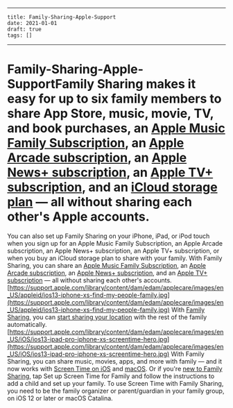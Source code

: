 
---
    title: Family-Sharing-Apple-Support
    date: 2021-01-01    
    draft: true
    tags: []
---
# Family-Sharing-Apple-SupportFamily Sharing makes it easy for up to six family members to share App Store, music, movie, TV, and book purchases, an [Apple Music Family Subscription](https://support.apple.com/kb/HT205595), an [Apple Arcade subscription](https://support.apple.com/kb/HT210112), an [Apple News+ subscription](https://support.apple.com/kb/HT209513), an [Apple TV+ subscription](https://support.apple.com/kb/HT210627), and an [iCloud storage plan](https://support.apple.com/kb/HT208147) — all without sharing each other's Apple accounts.
You can also set up Family Sharing on your iPhone, iPad, or iPod touch when you sign up for an Apple Music Family Subscription, an Apple Arcade subscription, an Apple News+ subscription, an Apple TV+ subscription, or when you buy an iCloud storage plan to share with your family.
With Family Sharing, you can share an [Apple Music Family Subscription](https://support.apple.com/kb/HT205595), an [Apple Arcade subscription](https://support.apple.com/kb/HT210112), an [Apple News+ subscription](https://support.apple.com/kb/HT209513), and an [Apple TV+ subscription](https://support.apple.com/kb/HT210627) — all without sharing each other's accounts.
[https://support.apple.com/library/content/dam/edam/applecare/images/en_US/appleid/ios13-iphone-xs-find-my-people-family.jpg](https://support.apple.com/library/content/dam/edam/applecare/images/en_US/appleid/ios13-iphone-xs-find-my-people-family.jpg)
With [Family Sharing](https://support.apple.com/kb/HT201088), you can [start sharing your location](https://support.apple.com/kb/HT210514) with the rest of the family automatically.
[https://support.apple.com/library/content/dam/edam/applecare/images/en_US/iOS/ios13-ipad-pro-iphone-xs-screentime-hero.jpg](https://support.apple.com/library/content/dam/edam/applecare/images/en_US/iOS/ios13-ipad-pro-iphone-xs-screentime-hero.jpg)
With Family Sharing, you can share music, movies, apps, and more with family — and it now works with [Screen Time on iOS](https://support.apple.com/kb/HT208982) and [macOS](https://support.apple.com/kb/HT210387).
Or if you're [new to Family Sharing](https://support.apple.com/kb/HT201088), tap Set up Screen Time for Family and follow the instructions to add a child and set up your family.
To use Screen Time with Family Sharing, you need to be the family organizer or parent/guardian in your family group, on iOS 12 or later or macOS Catalina.
